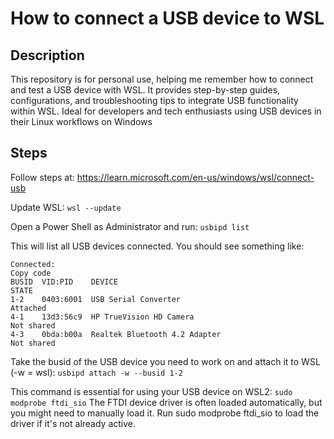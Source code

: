 # How to connect a USB device to WSL

## Description
This repository is for personal use, helping me remember how to connect and test a USB device with WSL. It provides step-by-step guides, configurations, and troubleshooting tips to integrate USB functionality within WSL. Ideal for developers and tech enthusiasts using USB devices in their Linux workflows on Windows

## Steps
Follow steps at: https://learn.microsoft.com/en-us/windows/wsl/connect-usb

Update WSL: `wsl --update`

Open a Power Shell as Administrator and run: `usbipd list`

This will list all USB devices connected. You should see something like:
```
Connected:
Copy code
BUSID  VID:PID    DEVICE                                                        STATE
1-2    0403:6001  USB Serial Converter                                          Attached
4-1    13d3:56c9  HP TrueVision HD Camera                                       Not shared
4-3    0bda:b00a  Realtek Bluetooth 4.2 Adapter                                 Not shared
```

Take the busid of the USB device you need to work on and attach it to WSL (-w = wsl):
`usbipd attach -w --busid 1-2`

This command is essential for using your USB device on WSL2: `sudo modprobe ftdi_sio`
The FTDI device driver is often loaded automatically, but you might need to manually load it. Run sudo modprobe ftdi_sio to load the driver if it's not already active.
